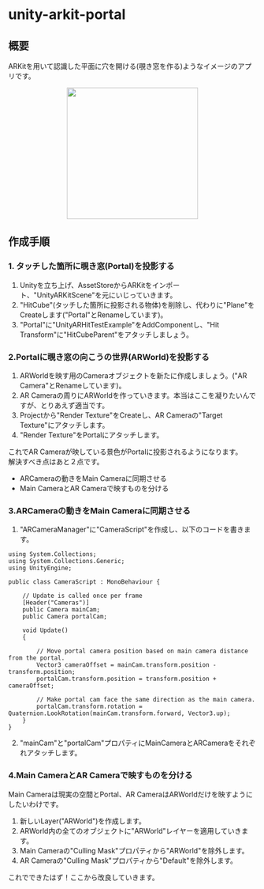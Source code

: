 # unity-arkit-portal
## 概要
ARKitを用いて認識した平面に穴を開ける(覗き窓を作る)ようなイメージのアプリです。  

<p align="center">
  <img src="portal.GIF" width="266">
</p>

## 作成手順
### 1. タッチした箇所に覗き窓(Portal)を投影する
1. Unityを立ち上げ、AssetStoreからARKitをインポート、"UnityARKitScene"を元にいじっていきます。
2. "HitCube"(タッチした箇所に投影される物体)を削除し、代わりに"Plane"をCreateします("Portal"とRenameしています)。
3. "Portal"に"UnityARHitTestExample"をAddComponentし、"Hit Transform"に"HitCubeParent"をアタッチしましょう。  

### 2.Portalに覗き窓の向こうの世界(ARWorld)を投影する  

1. ARWorldを映す用のCameraオブジェクトを新たに作成しましょう。("AR Camera"とRenameしています)。
1. AR Cameraの周りにARWorldを作っていきます。本当はここを凝りたいんですが、とりあえず適当です。
1. Projectから"Render Texture"をCreateし、AR Cameraの"Target Texture"にアタッチします。
1. "Render Texture"をPortalにアタッチします。  

これでAR Cameraが映している景色がPortalに投影されるようになります。  
解決すべき点はあと２点です。
- ARCameraの動きをMain Cameraに同期させる  
- Main CameraとAR Cameraで映すものを分ける  

### 3.ARCameraの動きをMain Cameraに同期させる  
1. "ARCameraManager"に"CameraScript"を作成し、以下のコードを書きます。  

```
using System.Collections;
using System.Collections.Generic;
using UnityEngine;

public class CameraScript : MonoBehaviour {
	
	// Update is called once per frame
    [Header("Cameras")]
    public Camera mainCam;
    public Camera portalCam;

    void Update()
    {

        // Move portal camera position based on main camera distance from the portal.
        Vector3 cameraOffset = mainCam.transform.position - transform.position;
        portalCam.transform.position = transform.position + cameraOffset;

        // Make portal cam face the same direction as the main camera.
        portalCam.transform.rotation = Quaternion.LookRotation(mainCam.transform.forward, Vector3.up);
    }
}
```  
2. "mainCam"と"portalCam"プロパティにMainCameraとARCameraをそれぞれアタッチします。

### 4.Main CameraとAR Cameraで映すものを分ける  
Main Cameraは現実の空間とPortal、AR CameraはARWorldだけを映すようにしたいわけです。  
1. 新しいLayer("ARWorld")を作成します。
1. ARWorld内の全てのオブジェクトに"ARWorld"レイヤーを適用していきます。
1. Main Cameraの"Culling Mask"プロパティから"ARWorld"を除外します。
1. AR Cameraの"Culling Mask"プロパティから"Default"を除外します。  

これでできたはず！ここから改良していきます。
